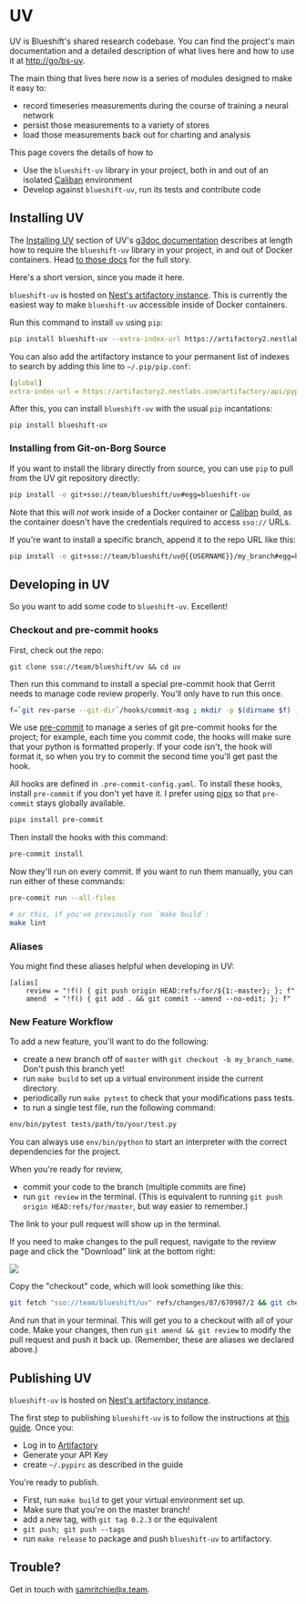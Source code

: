 # UV

UV is Blueshift's shared research codebase. You can find the project's main
documentation and a detailed description of what lives here and how to use it at
<http://go/bs-uv>.

The main thing that lives here now is a series of modules designed to make it
easy to:

- record timeseries measurements during the course of training a neural network
- persist those measurements to a variety of stores
- load those measurements back out for charting and analysis

This page covers the details of how to

- Use the `blueshift-uv` library in your project, both in and out of an isolated
  [Caliban](http://go/caliban) environment
- Develop against `blueshift-uv`, run its tests and contribute code

## Installing UV

The [Installing UV](http://go/bs-uv#installing-uv) section of UV's [g3doc
documentation](http://go/bs-uv#installing-uv) describes at length how to require
the `blueshift-uv` library in your project, in and out of Docker containers.
Head [to those docs](http://go/bs-uv#installing-uv) for the full story.

Here's a short version, since you made it here.

`blueshift-uv` is hosted on [Nest's artifactory
instance](https://artifactory2.nestlabs.com/). This is currently the easiest way
to make `blueshift-uv` accessible inside of Docker containers.

Run this command to install `uv` using `pip`:

```bash
pip install blueshift-uv --extra-index-url https://artifactory2.nestlabs.com/artifactory/api/pypi/pypi-local/simple
```

You can also add the artifactory instance to your permanent list of indexes to
search by adding this line to `~/.pip/pip.conf`:

```yaml
[global]
extra-index-url = https://artifactory2.nestlabs.com/artifactory/api/pypi/pypi-local/simple
```

After this, you can install `blueshift-uv` with the usual `pip` incantations:

```
pip install blueshift-uv
```

### Installing from Git-on-Borg Source

If you want to install the library directly from source, you can use `pip` to
pull from the UV git repository directly:

```bash
pip install -e git+sso://team/blueshift/uv#egg=blueshift-uv
```

Note that this will *not* work inside of a Docker container or
[Caliban](http://go/caliban) build, as the container doesn't have the
credentials required to access `sso://` URLs.

If you're want to install a specific branch, append it to the repo URL like
this:

```bash
pip install -e git+sso://team/blueshift/uv@{{USERNAME}}/my_branch#egg=blueshift-uv
```

## Developing in UV

So you want to add some code to `blueshift-uv`. Excellent!

### Checkout and pre-commit hooks

First, check out the repo:

```
git clone sso://team/blueshift/uv && cd uv
```

Then run this command to install a special pre-commit hook that Gerrit needs to
manage code review properly. You'll only have to run this once.

```bash
f=`git rev-parse --git-dir`/hooks/commit-msg ; mkdir -p $(dirname $f) ; curl -Lo $f https://gerrit-review.googlesource.com/tools/hooks/commit-msg ; chmod +x $f
```

We use [pre-commit](https://pre-commit.com/) to manage a series of git
pre-commit hooks for the project; for example, each time you commit code, the
hooks will make sure that your python is formatted properly. If your code isn't,
the hook will format it, so when you try to commit the second time you'll get
past the hook.

All hooks are defined in `.pre-commit-config.yaml`. To install these hooks,
install `pre-commit` if you don't yet have it. I prefer using [pipx](https://github.com/pipxproject/pipx) so that `pre-commit` stays globally available.

```bash
pipx install pre-commit
```

Then install the hooks with this command:

```bash
pre-commit install
```

Now they'll run on every commit. If you want to run them manually, you can run either of these commands:

```bash
pre-commit run --all-files

# or this, if you've previously run `make build`:
make lint
```

### Aliases

You might find these aliases helpful when developing in UV:

```
[alias]
	review = "!f() { git push origin HEAD:refs/for/${1:-master}; }; f"
	amend  = "!f() { git add . && git commit --amend --no-edit; }; f"
```

### New Feature Workflow

To add a new feature, you'll want to do the following:

- create a new branch off of `master` with `git checkout -b my_branch_name`.
  Don't push this branch yet!
- run `make build` to set up a virtual environment inside the current directory.
- periodically run `make pytest` to check that your modifications pass tests.
- to run a single test file, run the following command:

```bash
env/bin/pytest tests/path/to/your/test.py
```

You can always use `env/bin/python` to start an interpreter with the correct
dependencies for the project.

When you're ready for review,

- commit your code to the branch (multiple commits are fine)
- run `git review` in the terminal. (This is equivalent to running `git push
  origin HEAD:refs/for/master`, but way easier to remember.)

The link to your pull request will show up in the terminal.

If you need to make changes to the pull request, navigate to the review page and
click the "Download" link at the bottom right:

![](https://screenshot.googleplex.com/4BP8v3TWq4R.png)

Copy the "checkout" code, which will look something like this:

```bash
git fetch "sso://team/blueshift/uv" refs/changes/87/670987/2 && git checkout FETCH_HEAD
```

And run that in your terminal. This will get you to a checkout with all of your
code. Make your changes, then run `git amend && git review` to modify the pull
request and push it back up. (Remember, these are aliases we declared above.)

## Publishing UV

`blueshift-uv` is hosted on [Nest's artifactory
instance](https://artifactory2.nestlabs.com/).

The first step to publishing `blueshift-uv` is to follow the instructions at [this
guide](http://go/nest-pypi-local#generating-your-api-key). Once you:

- Log in to [Artifactory](https://artifactory2.nestlabs.com/)
- Generate your API Key
- create `~/.pypirc` as described in the guide

You're ready to publish.

- First, run `make build` to get your virtual environment set up.
- Make sure that you're on the master branch!
- add a new tag, with `git tag 0.2.3` or the equivalent
- `git push; git push --tags`
- run `make release` to package and push `blueshift-uv` to artifactory.

## Trouble?

Get in touch with [samritchie@x.team](mailto:samritchie@x.team).
